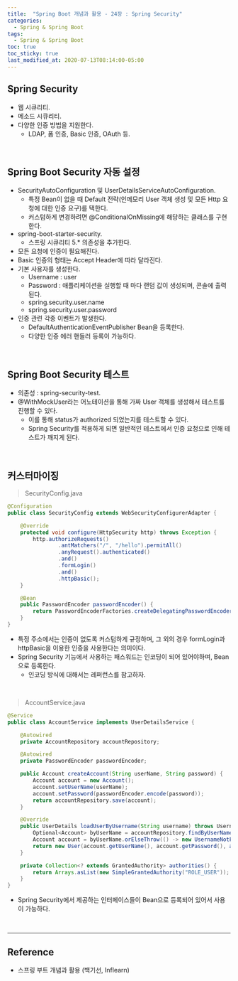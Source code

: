 ```yaml
---
title:  "Spring Boot 개념과 활용 - 24장 : Spring Security"
categories:
  - Spring & Spring Boot
tags:
  - Spring & Spring Boot
toc: true
toc_sticky: true
last_modified_at: 2020-07-13T08:14:00-05:00
---
```


## Spring Security

* 웹 시큐리티.
* 메소드 시큐리티.
* 다양한 인증 방법을 지원한다.
  * LDAP, 폼 인증, Basic 인증, OAuth 등.

<br>

## Spring Boot Security 자동 설정

* SecurityAutoConfiguration 및 UserDetailsServiceAutoConfiguration.
  * 특정 Bean이 없을 때 Default 전략(인메모리 User 객체 생성 및 모든 Http 요청에 대한 인증 요구)를 택한다.
  * 커스텀하게 변경하려면 @ConditionalOnMissing에 해당하는 클래스를 구현한다.
* spring-boot-starter-security.
  * 스프링 시큐리티 5.* 의존성을 추가한다.
* 모든 요청에 인증이 필요해진다.
* Basic 인증의 형태는 Accept Header에 따라 달라진다.
* 기본 사용자를 생성한다.
  * Username : user
  * Password : 애플리케이션을 실행할 때 마다 랜덤 값이 생성되며, 콘솔에 출력된다.
  * spring.security.user.name
  * spring.security.user.password
* 인증 관련 각종 이벤트가 발생한다.
  * DefaultAuthenticationEventPublisher Bean을 등록한다.
  * 다양한 인증 에러 핸들러 등록이 가능하다.

<br>

## Spring Boot Security 테스트

* 의존성 : spring-security-test.
* @WithMockUser라는 어노테이션을 통해 가짜 User 객체를 생성해서 테스트를 진행할 수 있다.
  * 이를 통해 status가 authorized 되었는지를 테스트할 수 있다.
  * Spring Security를 적용하게 되면 일반적인 테스트에서 인증 요청으로 인해 테스트가 깨지게 된다.

<br>

## 커스터마이징

> SecurityConfig.java

```java
@Configuration
public class SecurityConfig extends WebSecurityConfigurerAdapter {

    @Override
    protected void configure(HttpSecurity http) throws Exception {
        http.authorizeRequests()
                .antMatchers("/", "/hello").permitAll()
                .anyRequest().authenticated()
                .and()
                .formLogin()
                .and()
                .httpBasic();
    }

    @Bean
    public PasswordEncoder passwordEncoder() {
        return PasswordEncoderFactories.createDelegatingPasswordEncoder();
    }
}
```

* 특정 주소에서는 인증이 없도록 커스텀하게 규정하며, 그 외의 경우 formLogin과 httpBasic을 이용한 인증을 사용한다는 의미이다.
* Spring Security 기능에서 사용하는 패스워드는 인코딩이 되어 있어야하며, Bean으로 등록한다.
  * 인코딩 방식에 대해서는 레퍼런스를 참고하자.

<br>

> AccountService.java

```java
@Service
public class AccountService implements UserDetailsService {

    @Autowired
    private AccountRepository accountRepository;

    @Autowired
    private PasswordEncoder passwordEncoder;

    public Account createAccount(String userName, String password) {
        Account account = new Account();
        account.setUserName(userName);
        account.setPassword(passwordEncoder.encode(password));
        return accountRepository.save(account);
    }

    @Override
    public UserDetails loadUserByUsername(String username) throws UsernameNotFoundException {
        Optional<Account> byUserName = accountRepository.findByUserName(username);
        Account account = byUserName.orElseThrow(() -> new UsernameNotFoundException(username));
        return new User(account.getUserName(), account.getPassword(), authorities());
    }

    private Collection<? extends GrantedAuthority> authorities() {
        return Arrays.asList(new SimpleGrantedAuthority("ROLE_USER"));
    }
}
```

* Spring Security에서 제공하는 인터페이스들이 Bean으로 등록되어 있어서 사용이 가능하다.

<br>


---

## Reference

* 스프링 부트 개념과 활용 (백기선, Inflearn)
